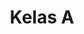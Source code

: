 ---
date:  ""
draft: false
title: "Kelas A"
quota: 38
weight: 1
enroll:
    start: "20 Juni 2025"
    close: "32 Agustus 2025"
session:
    start: "1 September 2025"
    close: "1 Januari 2026"
require:
    - prop: "account"
      name: "telegram"
      icon: "telegram"
      desc: "Dibutuhkan untuk partisipasi didalam forum dikusi dari setiap modul."
    - prop: "account"
      name: "github"
      icon: "github"
      desc: "Dibutuhkan untuk tempat penyimpanan file bagi aktivitas praktek atau penugasan."
    - prop: "applikasi"
      name: "visual studio code"
      icon: "visual studio code"
      desc: "Dibutuhkan untuk tempat penyimpanan file bagi aktivitas praktek atau penugasan."
    - prop: "sistem operasi"
      name: "linux / windows"
      icon: "linux"
      desc: "Optional - Peserta bisa memilih salah satu sistem operasi, windows atau linux."
metadata:
    index: false
    thumb: "cover.jpg"
    author: ["null"]
description: "Course ini memberikan pemahaman mengenai konsep, teknologi, dan aplikasi perpustakaan digital. Mahasiswa akan mempelajari bagaimana mengelola, menyimpan, mengakses, dan mendistribusikan informasi digital."
---
